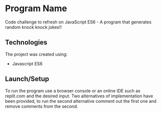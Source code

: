 # Program Name

Code challenge to refresh on JavaScript ES6 - A program that generates random knock knock jokes!!

## Technologies
The project was created using:
* Javascript ES6

## Launch/Setup 
To run the program use a browser console or an online IDE such as replit.com and the desired input. Two alternatives of implementation have been provided, to run the second alternative comment out the first one and remove comments from the second.
